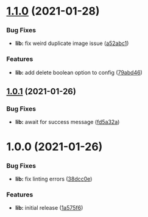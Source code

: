 # [1.1.0](https://github.com/sanctuarycomputer/sanity-graph-import/compare/v1.0.1...v1.1.0) (2021-01-28)


### Bug Fixes

* **lib:** fix weird duplicate image issue ([a52abc1](https://github.com/sanctuarycomputer/sanity-graph-import/commit/a52abc1eb48addcfdf4f13394faaaf6c2ae136ef))


### Features

* **lib:** add delete boolean option to config ([79abd46](https://github.com/sanctuarycomputer/sanity-graph-import/commit/79abd460baf8f71eed05a740c0b9787b2b3c1104))

## [1.0.1](https://github.com/sanctuarycomputer/sanity-graph-import/compare/v1.0.0...v1.0.1) (2021-01-26)


### Bug Fixes

* **lib:** await for success message ([fd5a32a](https://github.com/sanctuarycomputer/sanity-graph-import/commit/fd5a32a96a489b92a1c8564718c20ebebf4977b8))

# 1.0.0 (2021-01-26)


### Bug Fixes

* **lib:** fix linting errors ([38dcc0e](https://github.com/sanctuarycomputer/sanity-graph-import/commit/38dcc0ef8b2622fb95a921b2aa9e1a61c580e90e))


### Features

* **lib:** initial release ([1a575f6](https://github.com/sanctuarycomputer/sanity-graph-import/commit/1a575f64f9e4f82890e4ecf72a22387995e27ac4))
